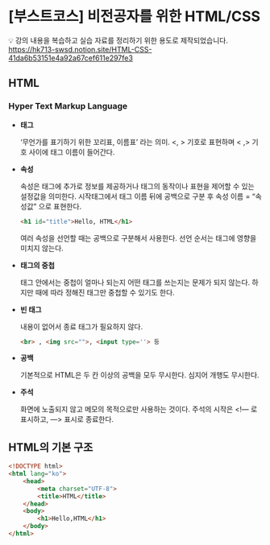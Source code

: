 # [부스트코스] 비전공자를 위한 HTML/CSS
💡 강의 내용을 복습하고 실습 자료를 정리하기 위한 용도로 제작되었습니다.<br>
https://hk713-swsd.notion.site/HTML-CSS-41da6b53151e4a92a67cef611e297fe3

## HTML
### Hyper Text Markup Language

- **태그**

    ‘무언가를 표기하기 위한 꼬리표, 이름표’ 라는 의미. <, > 기호로 표현하며 < ,> 기호 사이에 태그 이름이 들어간다.
    
- **속성**
 
    속성은 태그에 추가로 정보를 제공하거나 태그의 동작이나 표현을 제어할 수 있는 설정값을 의미한다. 시작태그에서 태그 이름 뒤에 공백으로 구분 후 속성 이름 = “속성값” 으로 표현한다. 
    
    ```html
    <h1 id="title">Hello, HTML</h1>
    ```

    여러 속성을 선언할 때는 공백으로 구분해서 사용한다. 선언 순서는 태그에 영향을 미치지 않는다.
    
- **태그의 중첩** 

    태그 안에서는 중첩이 얼마나 되는지 어떤 태그를 쓰는지는 문제가 되지 않는다. 하지만 때에 따라 정해진 태그만 중첩할 수 있기도 한다. 
    
- **빈 태그**

    내용이 없어서 종료 태그가 필요하지 않다. 
   
    ```html
    <br> , <img src="">, <input type=''> 등
     ```

    
- **공백**
 
    기본적으로 HTML은 두 칸 이상의 공백을 모두 무시한다. 심지어 개행도 무시한다.
    
- **주석**

    화면에 노출되지 않고 메모의 목적으로만 사용하는 것이다. 주석의 시작은 <!— 로 표시하고, —> 표시로 종료한다.
    
## HTML의 기본 구조

```html
<!DOCTYPE html>
<html lang="ko">
	<head>
		<meta charset="UTF-8">
		<title>HTML</title>
	</head>
	<body>
		<h1>Hello,HTML</h1>
	</body>
</html>
```
